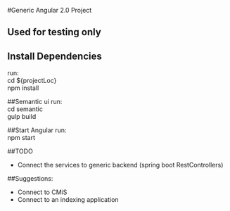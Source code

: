 #Generic Angular 2.0 Project
## Used for testing only

## Install Dependencies
run:\
cd ${projectLoc}\
npm install

##Semantic ui
run:\
cd semantic\
gulp build

##Start Angular
run:\
npm start

##TODO
* Connect the services to generic backend (spring boot RestControllers)

##Suggestions:
* Connect to CMiS
* Connect to an indexing application
